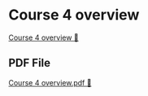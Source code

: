 # Course 4 overview

[Course 4 overview 🔗](https://www.coursera.org/learn/detect-respond-and-recover-from-cloud-cybersecurity-attacks/supplement/bm2Wx/course-4-overview)

## PDF File

[Course 4 overview.pdf 🔗](https://1drv.ms/b/c/526c45566c8c239a/EZsaQ1M0RKJHpldAa7hUC7ABv_tlcBdcaj5xLU0kJyb4IQ?e=fRitPA)
